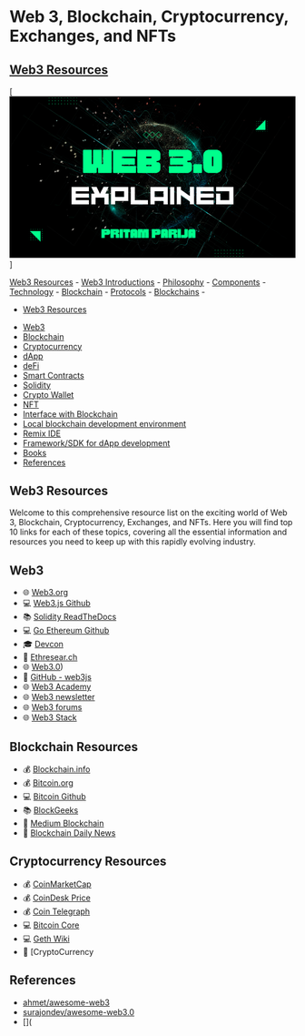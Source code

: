 # Web 3, Blockchain, Cryptocurrency, Exchanges, and NFTs

## [Web3 Resources](#web3-resources)
 [<img src="images/web3-pritam.png">]
 
[Web3 Resources](#web3-resources)
    - [Web3 Introductions](#introduction)
      - [Philosophy](#philosophy)
      - [Components](#components)
    - [Technology](#technology)
      - [Blockchain](#blockchain-resources)
        - [Protocols](#blockchain-protocols)
        - [Blockchains](#blockchains)
        - 







- [Web3 Resources](#web3-resources)
* [Web3](#web3)  
* [Blockchain](#blockchain-resources)
* [Cryptocurrency](#cryptocurrency-resources)
* [dApp](#dapp)
* [deFi](#deFi)
* [Smart Contracts](#smart-contracts)
* [Solidity](#solidity)
* [Crypto Wallet](#crypto-wallet)
* [NFT](#nft)
* [Interface with Blockchain](#interface-with-blockchain)
* [Local blockchain development environment](#local-blockchain-development-environment)
* [Remix IDE](#remix-ide)
* [Framework/SDK for dApp development](#frameworksdk-for-dapp-development)
* [Books](#books)
* [References](#references)

## Web3 Resources

Welcome to this comprehensive resource list on the exciting world of Web 3, Blockchain, Cryptocurrency, Exchanges, and NFTs. Here you will find top 10 links for each of these topics, covering all the essential information and resources you need to keep up with this rapidly evolving industry.

## Web3

- 🌐 [Web3.org](https://web3.org/)
- 💻 [Web3.js Github](https://github.com/web3-js/web3.js)
- 📚 [Solidity ReadTheDocs](https://solidity.readthedocs.io/)
- 💻 [Go Ethereum Github](https://github.com/ethereum/go-ethereum)
- 🎓 [Devcon](https://devcon.org/)
- 💬 [Ethresear.ch](https://ethresear.ch/)
- 🌐 [Web3.0](https://web3.org))
- 💬 [GitHub - web3js](https://github.com/ethereum/web3.js)
- 🌐 [Web3 Academy](https://web3academy.com)
- 🌐 [Web3 newsletter](https://web3.substack.com)
- 🌐 [Web3 forums](https://web3.community)
- 🌐 [Web3 Stack](https://web3.stack)

## Blockchain Resources

- 💰 [Blockchain.info](https://blockchain.info/)
- 💰 [Bitcoin.org](https://bitcoin.org/en/)
- 💻 [Bitcoin Github](https://github.com/bitcoin/bitcoin)
- 📚 [BlockGeeks](https://blockgeeks.com/guides/blockchain-technology/)
- 📰 [Medium Blockchain](https://medium.com/topic/blockchain)
- 📰 [Blockchain Daily News](https://www.blockchaindailynews.com/)

## Cryptocurrency Resources

- 💰 [CoinMarketCap](https://coinmarketcap.com/)
- 💰 [CoinDesk Price](https://www.coindesk.com/price/)
- 💰 [Coin Telegraph](https://www.cointelegraph.com/)
- 💻 [Bitcoin Core](https://bitcoin.org/en/bitcoin-core/)
- 💻 [Geth Wiki](https://github.com/ethereum/go-ethereum/wiki/geth)
- 📰 [CryptoCurrency


## References 
- [ahmet/awesome-web3](https://github.com/ahmet/awesome-web3)
- [surajondev/awesome-web3.0](https://github.com/surajondev/awesome-web3.0)
- [](
